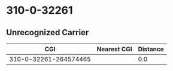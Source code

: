 # 310-0-32261
## Unrecognized Carrier


| CGI | Nearest CGI | Distance |
|-----|-------------|----------|
| 310-0-32261-264574465 |  | 0.0 |
